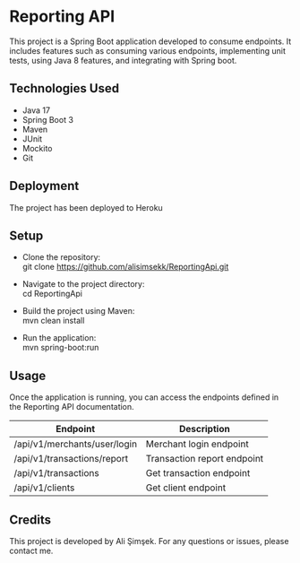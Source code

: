 # Reporting API  
This project is a Spring Boot application developed to consume endpoints. It includes features such as consuming various endpoints, implementing unit tests, using Java 8 features, and integrating with Spring boot.

## Technologies Used  
- Java 17  
- Spring Boot 3   
- Maven  
- JUnit
- Mockito
- Git

## Deployment

The project has been deployed to Heroku

## Setup

- Clone the repository:  
git clone https://github.com/alisimsekk/ReportingApi.git


- Navigate to the project directory:  
cd ReportingApi  


- Build the project using Maven:  
mvn clean install  


- Run the application:  
mvn spring-boot:run

## Usage
Once the application is running, you can access the endpoints defined in the Reporting API documentation.

| Endpoint                     | Description                 |
|------------------------------|-----------------------------|
| /api/v1/merchants/user/login | Merchant login endpoint     |
| /api/v1/transactions/report  | Transaction report endpoint |
| /api/v1/transactions         | Get transaction endpoint    |
| /api/v1/clients               | Get client endpoint         |


## Credits
This project is developed by Ali Şimşek. For any questions or issues, please contact me.